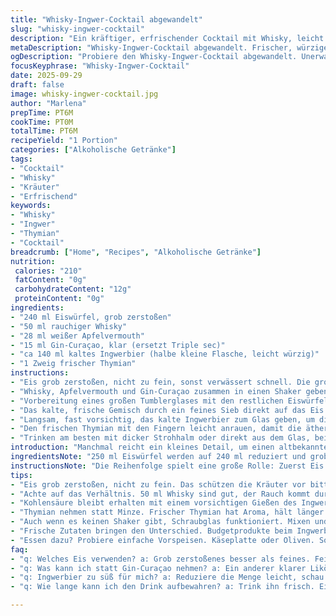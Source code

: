 ```yaml
---
title: "Whisky-Ingwer-Cocktail abgewandelt"
slug: "whisky-ingwer-cocktail"
description: "Ein kräftiger, erfrischender Cocktail mit Whisky, leicht modifiziertem Ingwer-Bier und einem frischen Kräuter-Akzent. Nutzt Apfelvermouth und Orangellikör für fruchtige Tiefe, lässt klassischen Triple sec weg, ersetzt durch einen Gin-Curaçao für eine extra Kräuternote. Die Zutaten werden geschüttelt und vorsichtig kombiniert, um Kohlensäure zu bewahren. Perfekt für experimentierfreudige Genießer, die Balance zwischen Süße, Würze und herb-fruchtigen Aromen schätzen."
metaDescription: "Whisky-Ingwer-Cocktail abgewandelt. Frischer, würziger Drink; balanciert zwischen Kräutern und Fruchtigem. Ideal für Experimentierfreudige."
ogDescription: "Probiere den Whisky-Ingwer-Cocktail abgewandelt. Unerwartete Aromen treffen auf klassische Zutaten. Perfekt für Genießer."
focusKeyphrase: "Whisky-Ingwer-Cocktail"
date: 2025-09-29
draft: false
image: whisky-ingwer-cocktail.jpg
author: "Marlena"
prepTime: PT6M
cookTime: PT0M
totalTime: PT6M
recipeYield: "1 Portion"
categories: ["Alkoholische Getränke"]
tags:
- "Cocktail"
- "Whisky"
- "Kräuter"
- "Erfrischend"
keywords:
- "Whisky"
- "Ingwer"
- "Thymian"
- "Cocktail"
breadcrumb: ["Home", "Recipes", "Alkoholische Getränke"]
nutrition: 
 calories: "210"
 fatContent: "0g"
 carbohydrateContent: "12g"
 proteinContent: "0g"
ingredients:
- "240 ml Eiswürfel, grob zerstoßen"
- "50 ml rauchiger Whisky"
- "28 ml weißer Apfelvermouth"
- "15 ml Gin-Curaçao, klar (ersetzt Triple sec)"
- "ca 140 ml kaltes Ingwerbier (halbe kleine Flasche, leicht würzig)"
- "1 Zweig frischer Thymian"
instructions:
- "Eis grob zerstoßen, nicht zu fein, sonst verwässert schnell. Die grobe Textur schützt vor bitterem Verlaugen der Kräuter."
- "Whisky, Apfelvermouth und Gin-Curaçao zusammen in einen Shaker geben. Bis zum Klirren schütteln, aber nur für ca. 20 Sekunden. Ziel: gut vermischen, nicht zu stark verdünnen."
- "Vorbereitung eines großen Tumblerglases mit den restlichen Eiswürfeln; Eis sollte fast bis zum Rand gefüllt sein, Menge achten, um Temperatur zu halten ohne zu kippen."
- "Das kalte, frische Gemisch durch ein feines Sieb direkt auf das Eis abseihen. Sieb fängt kleine Schwebstoffe ab, so bleibt der Cocktail klar."
- "Langsam, fast vorsichtig, das kalte Ingwerbier zum Glas geben, um die Kohlensäure zu bewahren. Lieber mit einem Barlöffel kurz umrühren, nicht heftig, sonst kippt alles schaumig um."
- "Den frischen Thymian mit den Fingern leicht anrauen, damit die ätherischen Öle freigeben. Oben auf den Drink legen, das Aroma vermischt sich beim Trinken mit dem süßen Ingwer."
- "Trinken am besten mit dicker Strohhalm oder direkt aus dem Glas, bei zuletzt 7° Celsius servieren, um die Aromen zu intensivieren."
introduction: "Manchmal reicht ein kleines Detail, um einen altbekannten Cocktail neu zu erfinden. Ich habe den klassischen Whisky-Gingembre mehrfach ausprobiert, aber die Balance zwischen Whisky und Ingwerbier war oft zu süß oder flach. Erst als ich den Triple sec durch einen Gin-Curaçao tauschte, bekam der Drink eine subtilere Kräuternote – wacholderartig, leicht zitronig. Die Wahl des Apfelvermouths ist genauso wichtig: er bringt frische Fruchtigkeit ohne zu dominate Süße. Eis zerstoßen für den richtigen Kühleffekt, aber nicht pulverisieren, sonst verwässert der Drink. Ein Zweig frischer Thymian ersetzt Minze, die sonst schnell müffelt oder zu dominant schmeckt. Eine Mischung aus Ritual und Experiment, die ich durch unzählige Probeschlücke verfeinert habe. Das Ergebnis trägt ein bisschen Rauch, eine Prise Süße und ordentlich Pep. Klingt einfach? Ist aber ein Balanceakt, den ich nicht unterschätze."
ingredientsNote: "250 ml Eiswürfel werden auf 240 ml reduziert und grob zerstoßen, um die Verdünnung zu kontrollieren. Whisky bleibt leicht erhöht auf 50 ml, um mehr Charakter durchkommen zu lassen, aber nicht zu dominant. Apfelvermouth ist ein feinherber Weißwein-Wermut, der Frische reinbringt, besonders wenn er nicht zu süß ist; bei fehlendem Apfelvermouth kann ein trockener Weißwein mit einem Spritzer Apfelsaft schummeln. Triple sec fällt weg, für den milden Orangenton wird Gin-Curaçao genutzt – viel aromatischer, weniger süß, mit einer leichten Kräuternote, die typisch zum Whisky passt. Ingwerbier halbiert die Flasche, 140 ml reichen. Lieber was spezielles, spritzig und leicht scharf, nicht zu süß, passt besser zum rauchigen Whisky. Thymian statt Minze, da dürftiger in der Aromatik und langlebiger, riecht nach Sommer und Kräutergarten, frisch aus dem Garten besser als gekauft im Plastik. Immer auf Zutatenqualität achten, ein billiges Ingwerbier verwässert den Geschmack. Ein bisschen Experimentierfreude gehört hier rein; manches Ingwerbier ist zu süß, dann weniger Triple sec oder Gin nehmen."
instructionsNote: "Die Reihenfolge spielt eine große Rolle: Zuerst Eis grob zerstoßen, denn zu viel Wasser zerstört das Aroma. Guter Whisky braucht den Raum, gemischt, aber nicht ertränkt zu werden. Shaken nur kurz, bis der Mix schön kühl und gut vermischt ist; zu lange schütteln verwandelt den Drink in dünn-wässriges Zeug. Eis ins Glas, ändert die Temperatur, hilft, Aromen nicht zu überdecken. Flüssigkeiten sollten vorsichtig kombiniert werden, damit die Kohlensäure des Ingwerbiers bleibt, kein zu energisches Umrühren. Sieb hilft, Restklümpchen oder Kräuterreste fernzuhalten - das Auge trinkt mit. Aromatisierter Zweig Thymian wird nicht zu lange im Drink gelassen, sonst verfälscht er den Geschmack; nur kurz liegenlassen für sanften Duft und Optik. Meine Faustregel: serviere eisgekühlt direkt, nicht zu warm, nicht zu kalt und langsam genießen. Kleine Tricks wie Fingerrücken leicht gegen Zweig reiben geben mehr Duft frei. Auch bei fehlendem Shaker kann das Whisky-Gemisch in einem Schraubglas mit Deckel gut vermischt werden, dann ruhen lassen, klar werden lassen, und Abgießen nicht vergessen. Die Zeit von 5 auf 6 Minuten erweitert, man wird ruhiger, kontrolliert besser."
tips:
- "Eis grob zerstoßen, nicht zu fein. Das schützen die Kräuter vor bitterem Geschmack. Wenn zu dick zerstoßen, verwässert schnell der Drink. Eis wichtig für Kühle."
- "Achte auf das Verhältnis. 50 ml Whisky sind gut, der Rauch kommt durch. Apfelvermouth bringt Fruchtigkeit. Wermut mindert die Süße. Aber nicht übertreiben."
- "Kohlensäure bleibt erhalten mit einem vorsichtigen Gießen des Ingwerbiers. Mach's langsam, damit kein Schaum entsteht. Drücke das Personal zum Umrühren kaum, sonst alles kaputt."
- "Thymian nehmen statt Minze. Frischer Thymian hat Aroma, hält länger. Rauchen macht das Zusammenspiel mit dem Ingwer schön. Das sollte kurz im Glas liegen bleiben."
- "Auch wenn es keinen Shaker gibt, Schraubglas funktioniert. Mixen und Ruhe geben. Öffnen und klar werden lassen. Abseihen ist wichtig, keine Trübung."
- "Frische Zutaten bringen den Unterschied. Budgetprodukte beim Ingwerbier können alles ruinieren. Das muss knackig und würzig sein, nicht süß."
- "Essen dazu? Probiere einfache Vorspeisen. Käseplatte oder Oliven. So wird der Genuss noch intensiviert. Essig und Öl dabei, geschmacklich perfekt."
faq:
- "q: Welches Eis verwenden? a: Grob zerstoßenes besser als feines. Feines verwässert den Drink schnell. Grob hält die Kälte länger."
- "q: Was kann ich statt Gin-Curaçao nehmen? a: Ein anderer klarer Likör geht. Z.B. ein trockener Apfelbrand. Achte auf die Aromatik, passend zum Whisky."
- "q: Ingwerbier zu süß für mich? a: Reduziere die Menge leicht, schau auf die Balance. Weniger ist manchmal mehr, Gemüse passt dazu."
- "q: Wie lange kann ich den Drink aufbewahren? a: Trink ihn frisch. Ein paar Minuten geht, aber die Aromen verändern sich schnell. Am besten gleich genießen."

---
```

